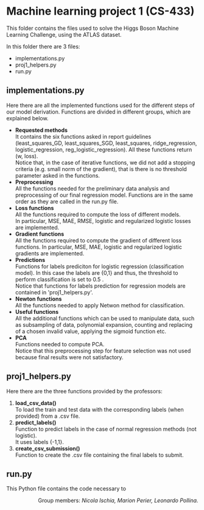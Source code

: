 # Machine learning project 1 (CS-433)
This folder contains the files used to solve the Higgs Boson Machine Learning Challenge, using the ATLAS dataset.

In this folder there are 3 files:
  <ul>
  <li> implementations.py </li>
  <li> proj1_helpers.py </li>
  <li> run.py </li> 
</ul>

## implementations.py
Here there are all the implemented functions used for the different steps of our model derivation.
Functions are divided in different groups, which are explained below.
  <ul>
  <li> <b> Requested methods </b> </li>
It contains the six functions asked in report guidelines (least_squares_GD, least_squares_SGD, least_squares, ridge_regression, logistic_regression, reg_logistic_regression).
All these functions return (w, loss). <br>
Notice that, in the case of iterative functions, we did not add a stopping criteria
(e.g. small norm of the gradient), that is there is no threshold parameter asked in the functions. 
  <li> <b> Preprocessing </b> </li>
All the functions needed for the preliminary data analysis and preprocessing of our final regression model. 
Functions are in the same order as they are called in the run.py file.
  <li> <b> Loss functions </b> </li> 
All the functions required to compute the loss of different models. <br>
  In particular, MSE, MAE, RMSE, logistic and regularized logistic losses are implemented. 
  <li> <b> Gradient functions </b> </li> 
All the functions required to compute the gradient of different loss functions. In particular, MSE, MAE, logistic and regularized logistic gradients are implemented.  
  <li> <b> Predictions </b> </li> 
Functions for labels prediciton for logistic regression (classification model). In this case the labels are {0,1} and thus, the threshold to perform classification is set to 0.5 . <br>
Notice that functions for labels prediction for regression models are contained in 'proj1_helpers.py'.
  <li> <b> Newton functions </b> </li> 
All the functions needed to apply Netwon method for classification. 
  <li> <b> Useful functions </b> </li> 
All the additional functions which can be used to manipulate data, such as subsampling of data, polynomial expansion, counting and replacing of a chosen invalid value, applying the sigmoid function etc.
  <li> <b> PCA </b> </li>
Functions needed to compute PCA. <br>
Notice that this preprocessing step for feature selection was not used because final results were not satisfactory. 
</ul>

## proj1_helpers.py
Here there are the three functions provided by the professors:
  <ol>
  <li> <b> load_csv_data() </b> </li>
To load the train and test data with the corresponding labels (when provided) from a .csv file.
  <li> <b> predict_labels() </b> </li>
Function to predict labels in the case of normal regression methods (not logistic). <br>
It uses labels {-1,1}.
  <li> <b> create_csv_submission() </b> </li>
Function to create the .csv file containing the final labels to submit. 
</ol>

## run.py
This Python file contains the code necessary to 


<p align="right"/>
Group members: <i> Nicola Ischia, Marion Perier, Leonardo Pollina. <i>
